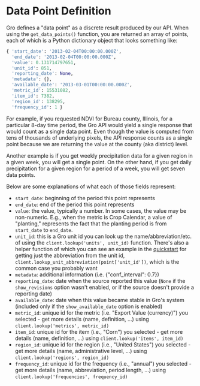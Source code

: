 # Data Point Definition

Gro defines a "data point" as a discrete result produced by our API. When using the `get_data_points()` function, you are returned an array of points, each of which is a Python dictionary object that looks something like:

```py
{ 'start_date': '2013-02-04T00:00:00.000Z',
  'end_date': '2013-02-04T00:00:00.000Z',
  'value': 0.131714797651,
  'unit_id': 851,
  'reporting_date': None,
  'metadata': {},
  'available_date': '2013-03-01T00:00:00.000Z',
  'metric_id': 15531082,
  'item_id': 7382,
  'region_id': 138295,
  'frequency_id': 1 }
```

For example, if you requested NDVI for Bureau county, Illinois, for a particular 8-day time period, the Gro API would yield a single response that would count as a single data point. Even though the value is computed from tens of thousands of underlying pixels, the API response counts as a single point because we are returning the value at the county (aka district) level.

Another example is if you get weekly precipitation data for a given region in a given week, you will get a single point. On the other hand, if you get daily precipitation for a given region for a period of a week, you will get seven data points.

Below are some explanations of what each of those fields represent:

* `start_date`: beginning of the period this point represents
* `end_date`: end of the period this point represents
* `value`: the value, typically a number. In some cases, the value may be non-numeric. E.g., when the metric is Crop Calendar, a value of "planting," represents the fact that the planting period is from `start_date` to `end_date`.
* `unit_id`: this is a Gro unit id you can look up the name/abbreviation/etc. of using the `client.lookup('units', unit_id)` function. There's also a helper function of which you can see an example in the [quickstart](https://github.com/gro-intelligence/api-client/blob/9c2c17642980b5415b8a8167a28276b77e34915c/api/client/samples/quick_start.py#L30) for getting just the abbreviation from the unit id, `client.lookup_unit_abbreviation(point['unit_id'])`, which is the common case you probably want
* `metadata`: additional information (i.e. {"conf_interval": 0.7})
* `reporting_date`: date when the source reported this value (`None` if the `show_revisions` option wasn't enabled, or if the source doesn't provide a reporting date)
* `available_date`: date when this value became stable in Gro's system (included only if the `show_available_date` option is enabled)
* `metric_id`: unique id for the metric (i.e. "Export Value (currency)") you selected - get more details (name, definition, ...) using `client.lookup('metrics', metric_id)`
* `item_id`: unique id for the item (i.e., "Corn") you selected - get more details (name, definition, ...) using `client.lookup('items', item_id)`
* `region_id`: unique id for the region (i.e., "United States") you selected - get more details (name, administrative level, ...) using `client.lookup('regions', region_id)`
* `frequency_id`: unique id for the frequency (i.e., "annual") you selected - get more details (name, abbreviation, period length, ...) using `client.lookup('frequencies', frequency_id)`
